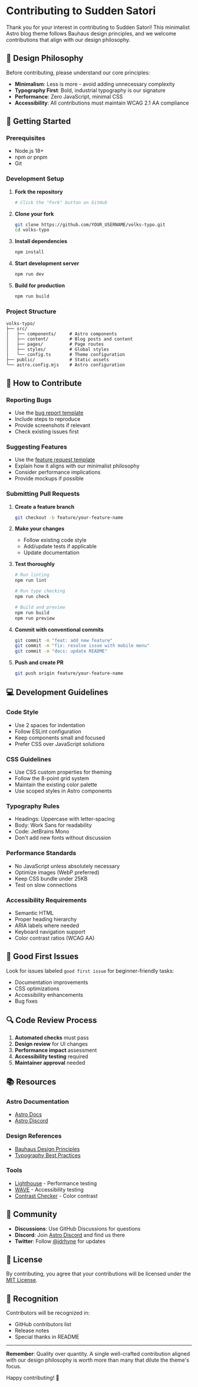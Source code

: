 # Contributing to Sudden Satori

Thank you for your interest in contributing to Sudden Satori! This minimalist Astro blog theme follows Bauhaus design principles, and we welcome contributions that align with our design philosophy.

## 🎨 Design Philosophy

Before contributing, please understand our core principles:
- **Minimalism**: Less is more - avoid adding unnecessary complexity
- **Typography First**: Bold, industrial typography is our signature
- **Performance**: Zero JavaScript, minimal CSS
- **Accessibility**: All contributions must maintain WCAG 2.1 AA compliance

## 🚀 Getting Started

### Prerequisites
- Node.js 18+ 
- npm or pnpm
- Git

### Development Setup

1. **Fork the repository**
   ```bash
   # Click the "Fork" button on GitHub
   ```

2. **Clone your fork**
   ```bash
   git clone https://github.com/YOUR_USERNAME/volks-typo.git
   cd volks-typo
   ```

3. **Install dependencies**
   ```bash
   npm install
   ```

4. **Start development server**
   ```bash
   npm run dev
   ```

5. **Build for production**
   ```bash
   npm run build
   ```

### Project Structure
```
volks-typo/
├── src/
│   ├── components/     # Astro components
│   ├── content/        # Blog posts and content
│   ├── pages/          # Page routes
│   ├── styles/         # Global styles
│   └── config.ts       # Theme configuration
├── public/             # Static assets
└── astro.config.mjs    # Astro configuration
```

## 📝 How to Contribute

### Reporting Bugs
- Use the [bug report template](.github/ISSUE_TEMPLATE/bug_report.md)
- Include steps to reproduce
- Provide screenshots if relevant
- Check existing issues first

### Suggesting Features
- Use the [feature request template](.github/ISSUE_TEMPLATE/feature_request.md)
- Explain how it aligns with our minimalist philosophy
- Consider performance implications
- Provide mockups if possible

### Submitting Pull Requests

1. **Create a feature branch**
   ```bash
   git checkout -b feature/your-feature-name
   ```

2. **Make your changes**
   - Follow existing code style
   - Add/update tests if applicable
   - Update documentation

3. **Test thoroughly**
   ```bash
   # Run linting
   npm run lint
   
   # Run type checking
   npm run check
   
   # Build and preview
   npm run build
   npm run preview
   ```

4. **Commit with conventional commits**
   ```bash
   git commit -m "feat: add new feature"
   git commit -m "fix: resolve issue with mobile menu"
   git commit -m "docs: update README"
   ```

5. **Push and create PR**
   ```bash
   git push origin feature/your-feature-name
   ```

## 💻 Development Guidelines

### Code Style
- Use 2 spaces for indentation
- Follow ESLint configuration
- Keep components small and focused
- Prefer CSS over JavaScript solutions

### CSS Guidelines
- Use CSS custom properties for theming
- Follow the 8-point grid system
- Maintain the existing color palette
- Use scoped styles in Astro components

### Typography Rules
- Headings: Uppercase with letter-spacing
- Body: Work Sans for readability
- Code: JetBrains Mono
- Don't add new fonts without discussion

### Performance Standards
- No JavaScript unless absolutely necessary
- Optimize images (WebP preferred)
- Keep CSS bundle under 25KB
- Test on slow connections

### Accessibility Requirements
- Semantic HTML
- Proper heading hierarchy
- ARIA labels where needed
- Keyboard navigation support
- Color contrast ratios (WCAG AA)

## 🌟 Good First Issues

Look for issues labeled `good first issue` for beginner-friendly tasks:
- Documentation improvements
- CSS optimizations
- Accessibility enhancements
- Bug fixes

## 🔍 Code Review Process

1. **Automated checks** must pass
2. **Design review** for UI changes
3. **Performance impact** assessment
4. **Accessibility testing** required
5. **Maintainer approval** needed

## 📚 Resources

### Astro Documentation
- [Astro Docs](https://docs.astro.build)
- [Astro Discord](https://astro.build/chat)

### Design References
- [Bauhaus Design Principles](https://www.bauhaus100.com/the-bauhaus/principles/)
- [Typography Best Practices](https://www.smashingmagazine.com/typography-guidelines-and-references/)

### Tools
- [Lighthouse](https://developers.google.com/web/tools/lighthouse) - Performance testing
- [WAVE](https://wave.webaim.org/) - Accessibility testing
- [Contrast Checker](https://webaim.org/resources/contrastchecker/) - Color contrast

## 🤝 Community

- **Discussions**: Use GitHub Discussions for questions
- **Discord**: Join [Astro Discord](https://astro.build/chat) and find us there
- **Twitter**: Follow [@jdrhyne](https://twitter.com/jdrhyne) for updates

## 📄 License

By contributing, you agree that your contributions will be licensed under the [MIT License](LICENSE).

## 🙏 Recognition

Contributors will be recognized in:
- GitHub contributors list
- Release notes
- Special thanks in README

---

**Remember**: Quality over quantity. A single well-crafted contribution aligned with our design philosophy is worth more than many that dilute the theme's focus.

Happy contributing! 🚀
